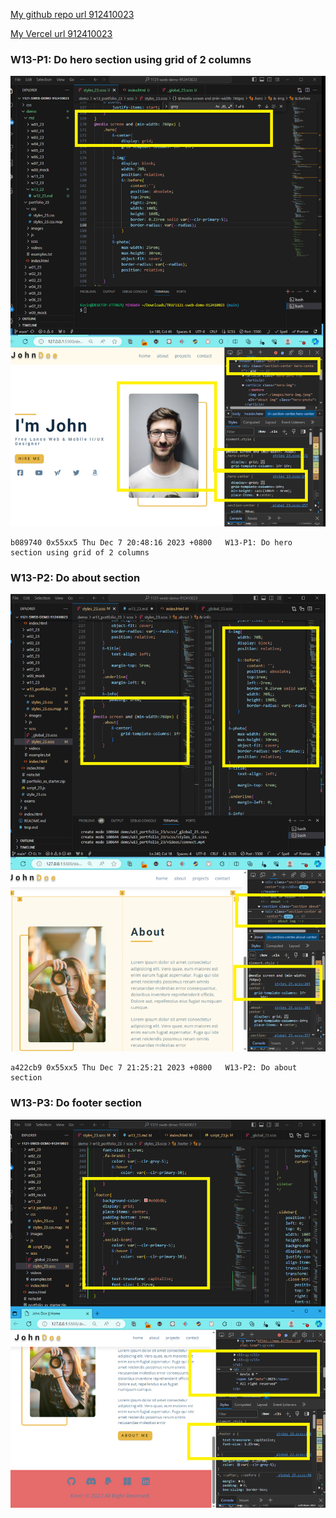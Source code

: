 [My github repo url 912410023](https://github.com/0x55xx5)

[My Vercel url 912410023](https://1121-sweb-demo-912410023.vercel.app/)

### W13-P1: Do hero section using grid of 2 columns

![](w13-p1.png)

```
b089740 0x55xx5 Thu Dec 7 20:48:16 2023 +0800   W13-P1: Do hero section using grid of 2 columns

```

### W13-P2: Do about section

![](w13-p2.png)

```
a422cb9 0x55xx5 Thu Dec 7 21:25:21 2023 +0800   W13-P2: Do about section
```


 ### W13-P3: Do footer section
![](w13-p3.png)
```

```
